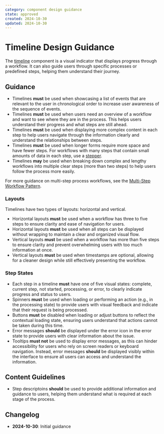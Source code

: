 ```yaml
---
category: component design guidance
state: approved
created: 2024-10-30
updated: 2024-10-30
---
```


# Timeline Design Guidance

The [timeline](https://clarity.design/documentation/timeline) component is a visual indicator that displays progress through a workflow. It can also guide users through specific processes or predefined steps, helping them understand their journey.

## Guidance

- Timelines **must** be used when showcasing a list of events that are relevant to the user in chronological order to increase user awareness of the sequence of events.
- Timelines **must** be used when users need an overview of a workflow and want to see where they are in the process. This helps users understand their progress and what steps are still ahead.
- Timelines **must** be used when displaying more complex content in each step to help users navigate through the information clearly and understand the relationships between steps.
- Timelines **must** be used when longer forms require more space and have fewer steps. For workflows with many steps that contain small amounts of data in each step, use a [stepper](https://clarity.design/documentation/stepper).
- Timelines **may** be used when breaking down complex and lengthy workflows into multiple clear steps (more than two steps) to help users follow the process more easily.

For more guidance on multi-step process workflows, see the [Multi-Step Workflow Pattern](https://clarity.design/documentation/multi-step-workflow).

### Layouts

Timelines have two types of layouts: horizontal and vertical.

- Horizontal layouts **must** be used when a workflow has three to five steps to ensure clarity and ease of navigation for users.
- Horizontal layouts **must** be used when all steps can be displayed without wrapping to maintain a clear and organized visual flow.
- Vertical layouts **must** be used when a workflow has more than five steps to ensure clarity and prevent overwhelming users with too much information at once.
- Vertical layouts **must** be used when timestamps are optional, allowing for a cleaner design while still effectively presenting the workflow.

### Step States

- Each step in a timeline **must** have one of five visual states: complete, current step, not started, processing, or error, to clearly indicate progress and status to users.
- Spinners **must** be used when loading or performing an action (e.g., in the processing state) to provide users with visual feedback and indicate that their request is being processed.
- Buttons **must** be disabled when loading or adjust buttons to reflect the contextual loading state, ensuring users understand that actions cannot be taken during this time.
- Error messages **should** be displayed under the error icon in the error state to provide users with clear information about the issue.
- Tooltips **must not** be used to display error messages, as this can hinder accessibility for users who rely on screen readers or keyboard navigation. Instead, error messages **should** be displayed visibly within the interface to ensure all users can access and understand the information.

## Content Guidelines

- Step descriptoins **should** be used to provide additional information and guidance to users, helping them understand what is required at each stage of the process.

## Changelog

- **2024-10-30**: Initial guidance
